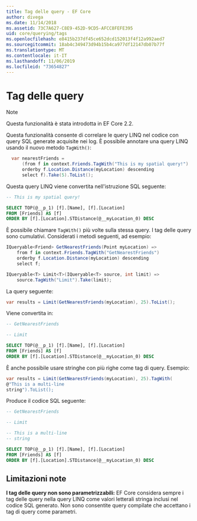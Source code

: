 ```yaml
---
title: Tag delle query - EF Core
author: divega
ms.date: 11/14/2018
ms.assetid: 73C7A627-C8E9-452D-9CD5-AFCC8FEFE395
uid: core/querying/tags
ms.openlocfilehash: e8415b237df45ce652dcd152013f4f12a992aed7
ms.sourcegitcommit: 18ab4c349473d94b15b4ca977df12147db07b77f
ms.translationtype: MT
ms.contentlocale: it-IT
ms.lasthandoff: 11/06/2019
ms.locfileid: "73654827"
---
```

# <a name="query-tags"></a>Tag delle query

> [!NOTE]
> Questa funzionalità è stata introdotta in EF Core 2.2.

Questa funzionalità consente di correlare le query LINQ nel codice con query SQL generate acquisite nei log.
È possibile annotare una query LINQ usando il nuovo metodo `TagWith()`:

``` csharp
  var nearestFriends =
      (from f in context.Friends.TagWith("This is my spatial query!")
      orderby f.Location.Distance(myLocation) descending
      select f).Take(5).ToList();
```

Questa query LINQ viene convertita nell'istruzione SQL seguente:

``` sql
-- This is my spatial query!

SELECT TOP(@__p_1) [f].[Name], [f].[Location]
FROM [Friends] AS [f]
ORDER BY [f].[Location].STDistance(@__myLocation_0) DESC
```

È possibile chiamare `TagWith()` più volte sulla stessa query.
I tag delle query sono cumulativi.
Considerati i metodi seguenti, ad esempio:

``` csharp
IQueryable<Friend> GetNearestFriends(Point myLocation) =>
    from f in context.Friends.TagWith("GetNearestFriends")
    orderby f.Location.Distance(myLocation) descending
    select f;

IQueryable<T> Limit<T>(IQueryable<T> source, int limit) =>
    source.TagWith("Limit").Take(limit);
```

La query seguente:

``` csharp
var results = Limit(GetNearestFriends(myLocation), 25).ToList();
```

Viene convertita in:

``` sql
-- GetNearestFriends

-- Limit

SELECT TOP(@__p_1) [f].[Name], [f].[Location]
FROM [Friends] AS [f]
ORDER BY [f].[Location].STDistance(@__myLocation_0) DESC
```

È anche possibile usare stringhe con più righe come tag di query.
Esempio:

``` csharp
var results = Limit(GetNearestFriends(myLocation), 25).TagWith(
@"This is a multi-line
string").ToList();
```

Produce il codice SQL seguente:

``` sql
-- GetNearestFriends

-- Limit

-- This is a multi-line
-- string

SELECT TOP(@__p_1) [f].[Name], [f].[Location]
FROM [Friends] AS [f]
ORDER BY [f].[Location].STDistance(@__myLocation_0) DESC
```

## <a name="known-limitations"></a>Limitazioni note

**I tag delle query non sono parametrizzabili:** EF Core considera sempre i tag delle query nella query LINQ come valori letterali stringa inclusi nel codice SQL generato.
Non sono consentite query compilate che accettano i tag di query come parametri.
